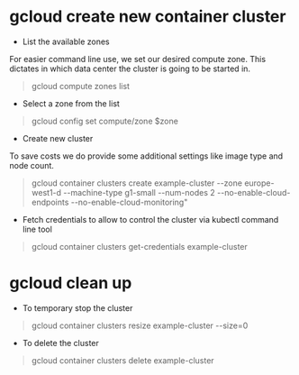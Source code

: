 # gcloud create new container cluster

- List the available zones

For easier command line use, we set our desired compute zone. This dictates in which data center the cluster is going to be started in.
> gcloud compute zones list

- Select a zone from the list
> gcloud config set compute/zone $zone

- Create new cluster

To save costs we do provide some additional settings like image type and node count.
> gcloud container clusters create example-cluster --zone europe-west1-d  --machine-type g1-small --num-nodes 2 --no-enable-cloud-endpoints --no-enable-cloud-monitoring"

- Fetch credentials to allow to control the cluster via kubectl command line tool
> gcloud container clusters get-credentials example-cluster

# gcloud clean up
- To temporary stop the cluster
> gcloud container clusters resize example-cluster --size=0

- To delete the cluster
> gcloud container clusters delete example-cluster
